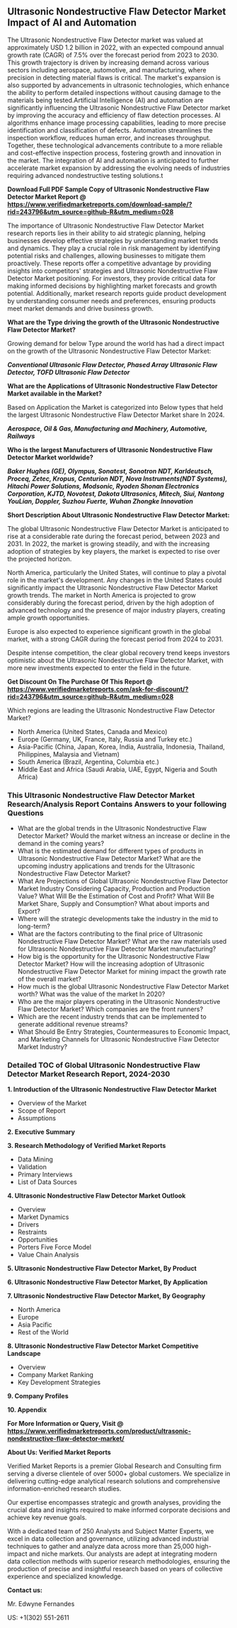 <h2>Ultrasonic Nondestructive Flaw Detector Market Impact of AI and Automation</h2>The Ultrasonic Nondestructive Flaw Detector market was valued at approximately USD 1.2 billion in 2022, with an expected compound annual growth rate (CAGR) of 7.5% over the forecast period from 2023 to 2030. This growth trajectory is driven by increasing demand across various sectors including aerospace, automotive, and manufacturing, where precision in detecting material flaws is critical. The market's expansion is also supported by advancements in ultrasonic technologies, which enhance the ability to perform detailed inspections without causing damage to the materials being tested.Artificial Intelligence (AI) and automation are significantly influencing the Ultrasonic Nondestructive Flaw Detector market by improving the accuracy and efficiency of flaw detection processes. AI algorithms enhance image processing capabilities, leading to more precise identification and classification of defects. Automation streamlines the inspection workflow, reduces human error, and increases throughput. Together, these technological advancements contribute to a more reliable and cost-effective inspection process, fostering growth and innovation in the market. The integration of AI and automation is anticipated to further accelerate market expansion by addressing the evolving needs of industries requiring advanced nondestructive testing solutions.t</p><p id="" class=""><strong>Download Full PDF Sample Copy of Ultrasonic Nondestructive Flaw Detector Market Report @ <a href="https://www.verifiedmarketreports.com/download-sample/?rid=243796&utm_source=github-R&utm_medium=028" target="_blank">https://www.verifiedmarketreports.com/download-sample/?rid=243796&utm_source=github-R&utm_medium=028</a></strong></p><p>The importance of&nbsp;Ultrasonic Nondestructive Flaw Detector Market research reports lies in their ability to aid strategic planning, helping businesses develop effective strategies by understanding market trends and dynamics. They play a crucial role in risk management by identifying potential risks and challenges, allowing businesses to mitigate them proactively. These reports offer a competitive advantage by providing insights into competitors' strategies and Ultrasonic Nondestructive Flaw Detector Market positioning. For investors, they provide critical data for making informed decisions by highlighting market forecasts and growth potential. Additionally, market research reports guide product development by understanding consumer needs and preferences, ensuring products meet market demands and drive business growth.</p><p><strong>What are the&nbsp;Type driving the growth of the Ultrasonic Nondestructive Flaw Detector Market?</strong></p><p id="" class="">Growing demand for below Type around the world has had a direct impact on the growth of the Ultrasonic Nondestructive Flaw Detector Market:</p><em><strong>Conventional Ultrasonic Flaw Detector, Phased Array Ultrasonic Flaw Detector, TOFD Ultrasonic Flaw Detector</strong></em></p><strong>What are the&nbsp;Applications&nbsp;of Ultrasonic Nondestructive Flaw Detector Market available in the Market?</strong></p><p id="" class="">Based on Application the Market is categorized into Below types that held the largest Ultrasonic Nondestructive Flaw Detector Market share In 2024.</p><em><strong>Aerospace, Oil & Gas, Manufacturing and Machinery, Automotive, Railways</strong></em></p><strong>Who is the largest Manufacturers of Ultrasonic Nondestructive Flaw Detector Market worldwide?</strong></p><p><em><strong>Baker Hughes (GE), Olympus, Sonatest, Sonotron NDT, Karldeutsch, Proceq, Zetec, Kropus, Centurion NDT, Nova Instruments(NDT Systems), Hitachi Power Solutions, Modsonic, Ryoden Shonan Electronics Corporation, KJTD, Novotest, Dakota Ultrasonics, Mitech, Siui, Nantong YouLian, Doppler, Suzhou Fuerte, Wuhan Zhongke Innovation</strong></em></p><p id="" class=""><strong>Short Description About Ultrasonic Nondestructive Flaw Detector Market:</strong></p><p>The global Ultrasonic Nondestructive Flaw Detector Market is anticipated to rise at a considerable rate during the forecast period, between 2023 and 2031. In 2022, the market is growing steadily, and with the increasing adoption of strategies by key players, the market is expected to rise over the projected horizon.</p><p>North America, particularly the United States, will continue to play a pivotal role in the market's development. Any changes in the United States could significantly impact the Ultrasonic Nondestructive Flaw Detector Market growth trends. The market in North America is projected to grow considerably during the forecast period, driven by the high adoption of advanced technology and the presence of major industry players, creating ample growth opportunities.</p><p>Europe is also expected to experience significant growth in the global market, with a strong CAGR during the forecast period from 2024 to 2031.</p><p>Despite intense competition, the clear global recovery trend keeps investors optimistic about the Ultrasonic Nondestructive Flaw Detector Market, with more new investments expected to enter the field in the future.</p><p id="" class=""><strong>Get Discount On The Purchase Of This Report @ <a href="https://www.verifiedmarketreports.com/ask-for-discount/?rid=243796&utm_source=github-R&utm_medium=028" target="_blank">https://www.verifiedmarketreports.com/ask-for-discount/?rid=243796&utm_source=github-R&utm_medium=028</a></strong></p>Which regions are leading the Ultrasonic Nondestructive Flaw Detector Market?</p><ul><li>North America (United States, Canada and Mexico)</li><li>Europe (Germany, UK, France, Italy, Russia and Turkey etc.)</li><li>Asia-Pacific (China, Japan, Korea, India, Australia, Indonesia, Thailand, Philippines, Malaysia and Vietnam)</li><li>South America (Brazil, Argentina, Columbia etc.)</li><li>Middle East and Africa (Saudi Arabia, UAE, Egypt, Nigeria and South Africa)</li></ul><h3 id="" class="">This Ultrasonic Nondestructive Flaw Detector Market Research/Analysis Report Contains Answers to your following Questions</h3><ul><li>What are the global trends in the Ultrasonic Nondestructive Flaw Detector Market? Would the market witness an increase or decline in the demand in the coming years?</li><li>What is the estimated demand for different types of products in Ultrasonic Nondestructive Flaw Detector Market? What are the upcoming industry applications and trends for the Ultrasonic Nondestructive Flaw Detector Market?</li><li>What Are Projections of Global Ultrasonic Nondestructive Flaw Detector Market Industry Considering Capacity, Production and Production Value? What Will Be the Estimation of Cost and Profit? What Will Be Market Share, Supply and Consumption? What about imports and Export?</li><li>Where will the strategic developments take the industry in the mid to long-term?</li><li>What are the factors contributing to the final price of Ultrasonic Nondestructive Flaw Detector Market? What are the raw materials used for Ultrasonic Nondestructive Flaw Detector Market manufacturing?</li><li>How big is the opportunity for the Ultrasonic Nondestructive Flaw Detector Market? How will the increasing adoption of Ultrasonic Nondestructive Flaw Detector Market for mining impact the growth rate of the overall market?</li><li>How much is the global Ultrasonic Nondestructive Flaw Detector Market worth? What was the value of the market In 2020?</li><li>Who are the major players operating in the Ultrasonic Nondestructive Flaw Detector Market? Which companies are the front runners?</li><li>Which are the recent industry trends that can be implemented to generate additional revenue streams?</li><li>What Should Be Entry Strategies, Countermeasures to Economic Impact, and Marketing Channels for Ultrasonic Nondestructive Flaw Detector Market Industry?</li></ul><h3 id="" class="">Detailed TOC of Global Ultrasonic Nondestructive Flaw Detector Market Research Report, 2024-2030</h3><p id="" class=""><strong>1. Introduction of the Ultrasonic Nondestructive Flaw Detector Market</strong></p><ul><li>Overview of the Market</li><li>Scope of Report</li><li>Assumptions</li></ul><p id="" class=""><strong>2. Executive Summary</strong></p><p id="" class=""><strong>3. Research Methodology of Verified Market Reports</strong></p><ul><li>Data Mining</li><li>Validation</li><li>Primary Interviews</li><li>List of Data Sources</li></ul><p id="" class=""><strong>4. Ultrasonic Nondestructive Flaw Detector Market Outlook</strong></p><ul><li>Overview</li><li>Market Dynamics</li><li>Drivers</li><li>Restraints</li><li>Opportunities</li><li>Porters Five Force Model</li><li>Value Chain Analysis</li></ul><p id="" class=""><strong>5. Ultrasonic Nondestructive Flaw Detector Market, By Product</strong></p><p id="" class=""><strong>6. Ultrasonic Nondestructive Flaw Detector Market, By Application</strong></p><p id="" class=""><strong>7. Ultrasonic Nondestructive Flaw Detector Market, By Geography</strong></p><ul><li>North America</li><li>Europe</li><li>Asia Pacific</li><li>Rest of the World</li></ul><p id="" class=""><strong>8. Ultrasonic Nondestructive Flaw Detector Market Competitive Landscape</strong></p><ul><li>Overview</li><li>Company Market Ranking</li><li>Key Development Strategies</li></ul><p id="" class=""><strong>9. Company Profiles</strong></p><p id="" class=""><strong>10. Appendix</strong></p><p id="" class=""><strong>For More Information or Query, Visit @ <a href="https://www.verifiedmarketreports.com/product/ultrasonic-nondestructive-flaw-detector-market/" target="_blank">https://www.verifiedmarketreports.com/product/ultrasonic-nondestructive-flaw-detector-market/</a></strong></p><p id="" class=""><strong>About Us: Verified Market Reports</strong></p><p id="" class="">Verified Market Reports is a premier Global Research and Consulting firm serving a diverse clientele of over 5000+ global customers. We specialize in delivering cutting-edge analytical research solutions and comprehensive information-enriched research studies.</p><p id="" class="">Our expertise encompasses strategic and growth analyses, providing the crucial data and insights required to make informed corporate decisions and achieve key revenue goals.</p><p id="" class="">With a dedicated team of 250 Analysts and Subject Matter Experts, we excel in data collection and governance, utilizing advanced industrial techniques to gather and analyze data across more than 25,000 high-impact and niche markets. Our analysts are adept at integrating modern data collection methods with superior research methodologies, ensuring the production of precise and insightful research based on years of collective experience and specialized knowledge.</p><p id="" class=""><strong>Contact us:</strong></p><p id="" class="">Mr. Edwyne Fernandes</p><p id="" class="">US: +1(302) 551-2611</p>